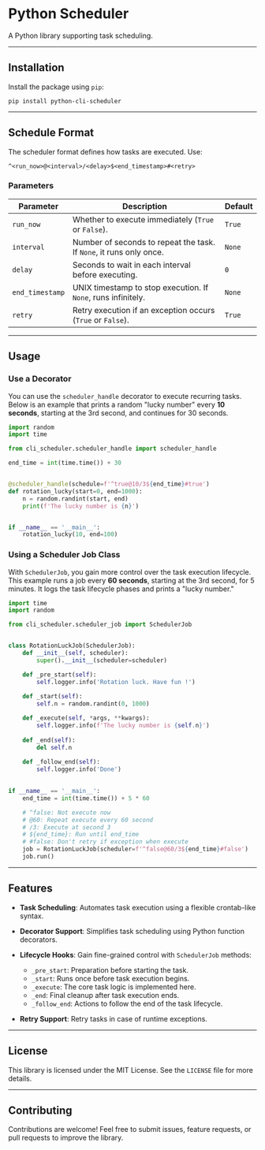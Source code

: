 # Python Scheduler

A Python library supporting task scheduling.

---
## Installation

Install the package using `pip`:

```shell
pip install python-cli-scheduler
```

---
## Schedule Format

The scheduler format defines how tasks are executed. Use:

```
^<run_now>@<interval>/<delay>$<end_timestamp>#<retry>
```

### Parameters

| Parameter       | Description                                                         | Default |
|-----------------|---------------------------------------------------------------------|---------|
| `run_now`       | Whether to execute immediately (`True` or `False`).                 | `True`  |
| `interval`      | Number of seconds to repeat the task. If `None`, it runs only once. | `None`  |
| `delay`         | Seconds to wait in each interval before executing.                  | `0`     |
| `end_timestamp` | UNIX timestamp to stop execution. If `None`, runs infinitely.       | `None`  |
| `retry`         | Retry execution if an exception occurs (`True` or `False`).         | `True`  |

---
## Usage

### Use a Decorator

You can use the `scheduler_handle` decorator to execute recurring tasks. Below is an example that prints a random "lucky number" every **10 seconds**, starting at the 3rd second, and continues for 30 seconds.

```python
import random
import time

from cli_scheduler.scheduler_handle import scheduler_handle

end_time = int(time.time()) + 30


@scheduler_handle(schedule=f'^true@10/3${end_time}#true')
def rotation_lucky(start=0, end=1000):
    n = random.randint(start, end)
    print(f'The lucky number is {n}')


if __name__ == '__main__':
    rotation_lucky(10, end=100)
```

### Using a Scheduler Job Class

With `SchedulerJob`, you gain more control over the task execution lifecycle. This example runs a job every **60 seconds**, starting at the 3rd second, for 5 minutes. It logs the task lifecycle phases and prints a "lucky number."

```python
import time
import random

from cli_scheduler.scheduler_job import SchedulerJob


class RotationLuckJob(SchedulerJob):
    def __init__(self, scheduler):
        super().__init__(scheduler=scheduler)

    def _pre_start(self):
        self.logger.info('Rotation luck. Have fun !')
        
    def _start(self):
        self.n = random.randint(0, 1000)

    def _execute(self, *args, **kwargs):
        self.logger.info(f'The lucky number is {self.n}')
    
    def _end(self):
        del self.n
        
    def _follow_end(self):
        self.logger.info('Done')

        
if __name__ == '__main__':
    end_time = int(time.time()) + 5 * 60

    # ^false: Not execute now
    # @60: Repeat execute every 60 second
    # /3: Execute at second 3
    # ${end_time}: Run until end_time
    # #false: Don't retry if exception when execute
    job = RotationLuckJob(scheduler=f'^false@60/3${end_time}#false')
    job.run()
```

---
## Features
- **Task Scheduling**: Automates task execution using a flexible crontab-like syntax.
- **Decorator Support**: Simplifies task scheduling using Python function decorators.
- **Lifecycle Hooks**: Gain fine-grained control with `SchedulerJob` methods:
    - `_pre_start`: Preparation before starting the task.
    - `_start`: Runs once before task execution begins.
    - `_execute`: The core task logic is implemented here.
    - `_end`: Final cleanup after task execution ends.
    - `_follow_end`: Actions to follow the end of the task lifecycle.

- **Retry Support**: Retry tasks in case of runtime exceptions.

---
## License
This library is licensed under the MIT License. See the `LICENSE` file for more details.

---
## Contributing
Contributions are welcome! Feel free to submit issues, feature requests, or pull requests to improve the library.
